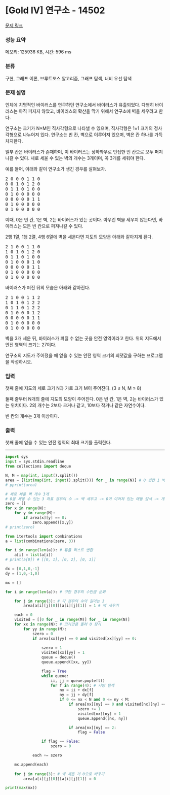 # [Gold IV] 연구소 - 14502 

[문제 링크](https://www.acmicpc.net/problem/14502) 

### 성능 요약

메모리: 125936 KB, 시간: 596 ms

### 분류

구현, 그래프 이론, 브루트포스 알고리즘, 그래프 탐색, 너비 우선 탐색

### 문제 설명

<p>인체에 치명적인 바이러스를 연구하던 연구소에서 바이러스가 유출되었다. 다행히 바이러스는 아직 퍼지지 않았고, 바이러스의 확산을 막기 위해서 연구소에 벽을 세우려고 한다.</p>

<p>연구소는 크기가 N×M인 직사각형으로 나타낼 수 있으며, 직사각형은 1×1 크기의 정사각형으로 나누어져 있다. 연구소는 빈 칸, 벽으로 이루어져 있으며, 벽은 칸 하나를 가득 차지한다. </p>

<p>일부 칸은 바이러스가 존재하며, 이 바이러스는 상하좌우로 인접한 빈 칸으로 모두 퍼져나갈 수 있다. 새로 세울 수 있는 벽의 개수는 3개이며, 꼭 3개를 세워야 한다.</p>

<p>예를 들어, 아래와 같이 연구소가 생긴 경우를 살펴보자.</p>

<pre>2 0 0 0 1 1 0
0 0 1 0 1 2 0
0 1 1 0 1 0 0
0 1 0 0 0 0 0
0 0 0 0 0 1 1
0 1 0 0 0 0 0
0 1 0 0 0 0 0</pre>

<p>이때, 0은 빈 칸, 1은 벽, 2는 바이러스가 있는 곳이다. 아무런 벽을 세우지 않는다면, 바이러스는 모든 빈 칸으로 퍼져나갈 수 있다.</p>

<p>2행 1열, 1행 2열, 4행 6열에 벽을 세운다면 지도의 모양은 아래와 같아지게 된다.</p>

<pre>2 1 0 0 1 1 0
1 0 1 0 1 2 0
0 1 1 0 1 0 0
0 1 0 0 0 1 0
0 0 0 0 0 1 1
0 1 0 0 0 0 0
0 1 0 0 0 0 0</pre>

<p>바이러스가 퍼진 뒤의 모습은 아래와 같아진다.</p>

<pre>2 1 0 0 1 1 2
1 0 1 0 1 2 2
0 1 1 0 1 2 2
0 1 0 0 0 1 2
0 0 0 0 0 1 1
0 1 0 0 0 0 0
0 1 0 0 0 0 0</pre>

<p>벽을 3개 세운 뒤, 바이러스가 퍼질 수 없는 곳을 안전 영역이라고 한다. 위의 지도에서 안전 영역의 크기는 27이다.</p>

<p>연구소의 지도가 주어졌을 때 얻을 수 있는 안전 영역 크기의 최댓값을 구하는 프로그램을 작성하시오.</p>

### 입력 

 <p>첫째 줄에 지도의 세로 크기 N과 가로 크기 M이 주어진다. (3 ≤ N, M ≤ 8)</p>

<p>둘째 줄부터 N개의 줄에 지도의 모양이 주어진다. 0은 빈 칸, 1은 벽, 2는 바이러스가 있는 위치이다. 2의 개수는 2보다 크거나 같고, 10보다 작거나 같은 자연수이다.</p>

<p>빈 칸의 개수는 3개 이상이다.</p>

### 출력 

 <p>첫째 줄에 얻을 수 있는 안전 영역의 최대 크기를 출력한다.</p>

---
```python
import sys
input = sys.stdin.readline
from collections import deque 

N, M = map(int, input().split())
area = [list(map(int, input().split())) for _ in range(N)] # 0 빈칸 1 벽 2 바이러스
# pprint(area)

# 새로 세울 벽 개수 3개
# 0을 세울 수 있는 3 좌표 경우의 수 -> 벽 세우고 -> 0이 이어져 있는 애들 탐색 -> 개수 카운트
zero = []
for x in range(N):
    for y in range(M):
        if area[x][y] == 0:
            zero.append([x,y])
# print(zero)

from itertools import combinations
a = list(combinations(zero, 3))

for i in range(len(a)): # 튜플 리스트 변환
    a[i] = list(a[i])
# print(a[0]) # [[0, 1], [0, 2], [0, 3]]

dx = [0,1,0,-1]
dy = [1,0,-1,0]

mx = []

for i in range(len(a)): # 구한 경우의 수만큼 순회

    for j in range(3): # 각 경우의 수의 길이는 3
        area[a[i][j][0]][a[i][j][1]] = 1 # 벽 세우기

    each = 0
    visited = [[0 for _ in range(M)] for _ in range(N)]
    for xx in range(N): # 크기만큼 돌려 0 찾기
        for yy in range(M):
            szero = 0
            if area[xx][yy] == 0 and visited[xx][yy] == 0: 
                
                szero = 1
                visited[xx][yy] = 1
                queue = deque()
                queue.append([xx, yy])

                flag = True
                while queue:
                    ii, jj = queue.popleft()
                    for f in range(4): # 사방 탐색 
                        nx = ii + dx[f]
                        ny = jj + dy[f]
                        if 0 <= nx < N and 0 <= ny < M: 
                            if area[nx][ny] == 0 and visited[nx][ny] == 0: # 사방탐색 중 0이면 
                                szero += 1
                                visited[nx][ny] = 1
                                queue.append([nx, ny])

                            if area[nx][ny] == 2:
                                flag = False                                

                if flag == False:
                    szero = 0

            each += szero

    mx.append(each)
    
    for j in range(3): # 벽 세운 거 0으로 바꾸기
        area[a[i][j][0]][a[i][j][1]] = 0 

print(max(mx))

```
